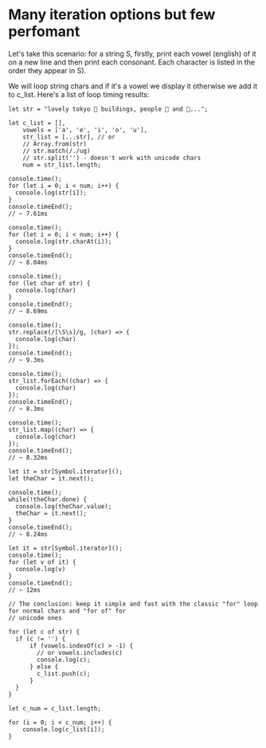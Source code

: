 # Many iteration options but few perfomant

Let's take this scenario: for a string S, firstly, print each vowel (english) of it on a new line and then 
print each consonant. Each character is listed in the order they appear in S).

We will loop string chars and if it's a vowel we display it otherwise we add it to c_list. Here's a list of loop timing results:
```
let str = "lovely tokyo 🗼 buildings, people 🧑 and 🥡...";

let c_list = [],
	vowels = ['a', 'e', 'i', 'o', 'u'],
	str_list = [...str], // or
	// Array.from(str) 
	// str.match(/./ug)
	// str.split('') - doesn't work with unicode chars
	num = str_list.length;

console.time();
for (let i = 0; i < num; i++) {
  console.log(str[i]);
}
console.timeEnd();
// ~ 7.61ms

console.time();
for (let i = 0; i < num; i++) {
  console.log(str.charAt(i));
}
console.timeEnd();
// ~ 8.04ms

console.time();
for (let char of str) {
  console.log(char)
}
console.timeEnd();
// ~ 8.69ms

console.time();
str.replace(/[\S\s]/g, (char) => {
  console.log(char)
});
console.timeEnd();
// ~ 9.3ms

console.time();
str_list.forEach((char) => {
  console.log(char)
});
console.timeEnd();
// ~ 8.3ms

console.time();
str_list.map((char) => {
  console.log(char)
});
console.timeEnd();
// ~ 8.32ms

let it = str[Symbol.iterator]();
let theChar = it.next();

console.time();
while(!theChar.done) {
  console.log(theChar.value);
  theChar = it.next();
}
console.timeEnd();
// ~ 8.24ms

let it = str[Symbol.iterator]();
console.time();
for (let v of it) {
  console.log(v)
}
console.timeEnd();
// ~ 12ms
```

```
// The conclusion: keep it simple and fast with the classic "for" loop for normal chars and "for of" for 
// unicode ones

for (let c of str) {
  if (c != '') {
	  if (vowels.indexOf(c) > -1) {
	  	// or vowels.includes(c)
	  	console.log(c);
	  } else {
	  	c_list.push(c);
	  }
  }
}

let c_num = c_list.length;

for (i = 0; i < c_num; i++) {
	console.log(c_list[i]);
}
```
